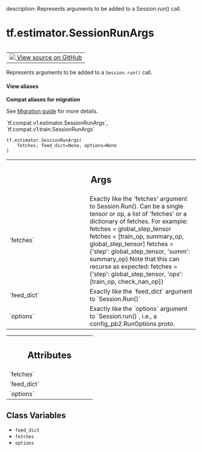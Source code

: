 description: Represents arguments to be added to a Session.run() call.

<div itemscope itemtype="http://developers.google.com/ReferenceObject">
<meta itemprop="name" content="tf.estimator.SessionRunArgs" />
<meta itemprop="path" content="Stable" />
<meta itemprop="property" content="__new__"/>
<meta itemprop="property" content="feed_dict"/>
<meta itemprop="property" content="fetches"/>
<meta itemprop="property" content="options"/>
</div>

# tf.estimator.SessionRunArgs

<!-- Insert buttons and diff -->

<table class="tfo-notebook-buttons tfo-api nocontent" align="left">
<td>
  <a target="_blank" href="https://github.com/tensorflow/tensorflow/blob/r2.2/tensorflow/python/training/session_run_hook.py#L190-L211">
    <img src="https://www.tensorflow.org/images/GitHub-Mark-32px.png" />
    View source on GitHub
  </a>
</td>
</table>



Represents arguments to be added to a `Session.run()` call.

<section class="expandable">
  <h4 class="showalways">View aliases</h4>
  <p>
<b>Compat aliases for migration</b>
<p>See
<a href="https://www.tensorflow.org/guide/migrate">Migration guide</a> for
more details.</p>
<p>`tf.compat.v1.estimator.SessionRunArgs`, `tf.compat.v1.train.SessionRunArgs`</p>
</p>
</section>

<pre class="devsite-click-to-copy prettyprint lang-py tfo-signature-link">
<code>tf.estimator.SessionRunArgs(
    fetches, feed_dict=None, options=None
)
</code></pre>



<!-- Placeholder for "Used in" -->


<!-- Tabular view -->
 <table class="responsive fixed orange">
<colgroup><col width="214px"><col></colgroup>
<tr><th colspan="2"><h2 class="add-link">Args</h2></th></tr>

<tr>
<td>
`fetches`
</td>
<td>
Exactly like the 'fetches' argument to Session.Run().
Can be a single tensor or op, a list of 'fetches' or a dictionary
of fetches.  For example:
fetches = global_step_tensor
fetches = [train_op, summary_op, global_step_tensor]
fetches = {'step': global_step_tensor, 'summ': summary_op}
Note that this can recurse as expected:
fetches = {'step': global_step_tensor,
'ops': [train_op, check_nan_op]}
</td>
</tr><tr>
<td>
`feed_dict`
</td>
<td>
Exactly like the `feed_dict` argument to `Session.Run()`
</td>
</tr><tr>
<td>
`options`
</td>
<td>
Exactly like the `options` argument to `Session.run()`, i.e., a
config_pb2.RunOptions proto.
</td>
</tr>
</table>





<!-- Tabular view -->
 <table class="responsive fixed orange">
<colgroup><col width="214px"><col></colgroup>
<tr><th colspan="2"><h2 class="add-link">Attributes</h2></th></tr>

<tr>
<td>
`fetches`
</td>
<td>

</td>
</tr><tr>
<td>
`feed_dict`
</td>
<td>

</td>
</tr><tr>
<td>
`options`
</td>
<td>

</td>
</tr>
</table>



## Class Variables

* `feed_dict` <a id="feed_dict"></a>
* `fetches` <a id="fetches"></a>
* `options` <a id="options"></a>
